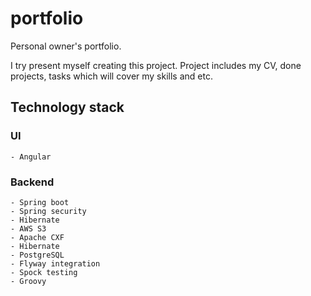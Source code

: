 # portfolio
Personal owner's portfolio.

I try present myself creating this project. Project includes my CV, done projects, tasks which will cover my skills and etc.

## Technology stack
  ### UI
    - Angular
  
  ### Backend
    - Spring boot
    - Spring security
    - Hibernate
    - AWS S3
    - Apache CXF
    - Hibernate
    - PostgreSQL
    - Flyway integration
    - Spock testing
    - Groovy
